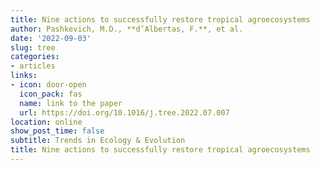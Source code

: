 ```yaml
---
title: Nine actions to successfully restore tropical agroecosystems
author: Pashkevich, M.D., **d’Albertas, F.**, et al.
date: '2022-09-03'
slug: tree
categories:
- articles
links:
- icon: door-open
  icon_pack: fas
  name: link to the paper
  url: https://doi.org/10.1016/j.tree.2022.07.007
location: online
show_post_time: false
subtitle: Trends in Ecology & Evolution
title: Nine actions to successfully restore tropical agroecosystems
---
```



